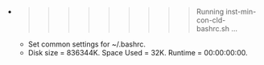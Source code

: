 * >>>>>>>>> Running inst-min-con-cld-bashrc.sh ...
  * Set common settings for ~/.bashrc.
  * Disk size = 836344K. Space Used = 32K. Runtime = 00:00:00:00.
